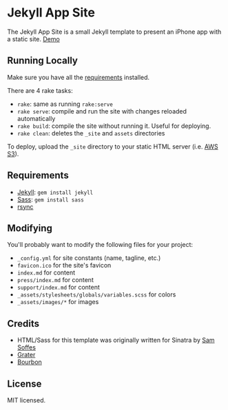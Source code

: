 # Jekyll App Site

The Jekyll App Site is a small Jekyll template to present an iPhone app with a static site. [Demo](http://jpsim.com/jekyll_app_site)

## Running Locally

Make sure you have all the [requirements](#requirements) installed.

There are 4 rake tasks:

* `rake`: same as running `rake:serve`
* `rake serve`: compile and run the site with changes reloaded automatically
* `rake build`: compile the site without running it. Useful for deploying.
* `rake clean`: deletes the `_site` and `assets` directories

To deploy, upload the `_site` directory to your static HTML server (i.e. [AWS S3](http://aws.amazon.com/s3)).

## Requirements

* [Jekyll](http://jekyllrb.com): `gem install jekyll`
* [Sass](http://sass-lang.com): `gem install sass`
* [rsync](http://rsync.samba.org)

## Modifying

You'll probably want to modify the following files for your project:

* `_config.yml` for site constants (name, tagline, etc.)
* `favicon.ico` for the site's favicon
* `index.md` for content
* `press/index.md` for content
* `support/index.md` for content
* `_assets/stylesheets/globals/variables.scss` for colors
* `_assets/images/*` for images

## Credits

* HTML/Sass for this template was originally written for Sinatra by [Sam Soffes](https://github.com/nothingmagical/getcoinsapp.com)
* [Grater](https://github.com/soffes/grater)
* [Bourbon](http://bourbon.io)

## License

MIT licensed.